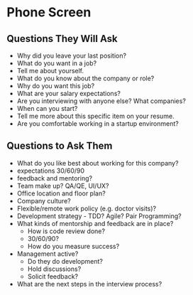 # Phone Screen

## Questions They Will Ask

- Why did you leave your last position?
- What do you want in a job?
- Tell me about yourself.
- What do you know about the company or role?
- Why do you want this job?
- What are your salary expectations?
- Are you interviewing with anyone else? What companies?
- When can you start?
- Tell me more about this specific item on your resume.
- Are you comfortable working in a startup environment?

## Questions to Ask Them

- What do you like best about working for this company?
- expectations 30/60/90
- feedback and mentoring?
- Team make up? QA/QE, UI/UX?
- Office location and floor plan?
- Company culture?
- Flexible/remote work policy (e.g. doctor visits)?
- Development strategy - TDD? Agile? Pair Programming?
- What kinds of mentorship and feedback are in place?
  - How is code review done?
  - 30/60/90?
  - How do you measure success?
- Management active?
  - Do they do development?
  - Hold discussions?
  - Solicit feedback?
- What are the next steps in the interview process?
